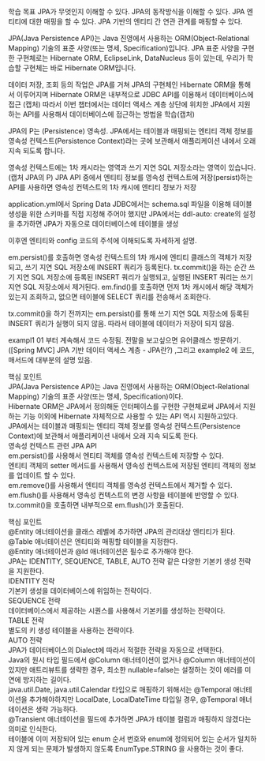 학습 목표
JPA가 무엇인지 이해할 수 있다.
JPA의 동작방식을 이해할 수 있다.
JPA 엔티티에 대한 매핑을 할 수 있다.
JPA 기반의 엔티티 간 연관 관계를 매핑할 수 있다.

JPA(Java Persistence API)는 Java 진영에서 사용하는 ORM(Object-Relational Mapping) 기술의 표준 사양(또는 명세, Specification)입니다.
JPA 표준 사양을 구현한 구현체로는 Hibernate ORM, EclipseLink, DataNucleus 등이 있는데, 우리가 학습할 구현체는 바로 Hibernate ORM입니다.

데이터 저장, 조회 등의 작업은 JPA를 거쳐 JPA의 구현체인 Hibernate ORM을 통해서 이루어지며 Hibernate ORM은 내부적으로 JDBC API를 이용해서 데이터베이스에 접근 (캡처)
따라서 이번 챕터에서는 데이터 액세스 계층 상단에 위치한 JPA에서 지원하는 API를 사용해서 데이터베이스에 접근하는 방법을 학습(캡처)

JPA의 P는 (Persistence) 영속성.
JPA에서는 테이블과 매핑되는 엔티티 객체 정보를 영속성 컨텍스트(Persistence Context)라는 곳에 보관해서 애플리케이션 내에서 오래 지속 되도록 합니다.

영속성 컨텍스트에는 1차 캐시라는 영역과 쓰기 지연 SQL 저장소라는 영역이 있습니다. (캡처 JPA의 P)
JPA API 중에서 엔티티 정보를 영속성 컨텍스트에 저장(persist)하는 API를 사용하면 영속성 컨텍스트의 1차 캐시에 엔티티 정보가 저장

application.yml에서
Spring Data JDBC에서는 schema.sql 파일을 이용해 테이블 생성을 위한 스키마를 직접 지정해 주어야 했지만 JPA에서는 ddl-auto: create의 설정을 추가하면 JPA가 자동으로 데이터베이스에 테이블을 생성

이후엔 엔티티와 config 코드의 주석에 이해되도록 자세하게 설명.

em.persist()를 호출하면 영속성 컨텍스트의 1차 캐시에 엔티티 클래스의 객체가 저장되고, 쓰기 지연 SQL 저장소에 INSERT 쿼리가 등록된다.
tx.commit()을 하는 순간 쓰기 지연 SQL 저장소에 등록된 INSERT 쿼리가 실행되고, 실행된 INSERT 쿼리는 쓰기 지연 SQL 저장소에서 제거된다.
em.find()를 호출하면 먼저 1차 캐시에서 해당 객체가 있는지 조회하고, 없으면 테이블에 SELECT 쿼리를 전송해서 조회한다.

tx.commit()을 하기 전까지는 em.persist()를 통해 쓰기 지연 SQL 저장소에 등록된 INSERT 쿼리가 실행이 되지 않음.
따라서 테이블에 데이터가 저장이 되지 않음.

exampl1 01 부터 계속해서 코드 수정됨. 전말을 보고싶으면 유어클래스 방문하기. ([Spring MVC] JPA 기반 데이터 액세스 계층 - JPA란?) ,그리고 example2 에 코드, 매서드에 대부분의 설명 있음.

핵심 포인트  
JPA(Java Persistence API)는 Java 진영에서 사용하는 ORM(Object-Relational Mapping) 기술의 표준 사양(또는 명세, Specification)이다.  
Hibernate ORM은 JPA에서 정의해둔 인터페이스를 구현한 구현체로써 JPA에서 지원하는 기능 이외에 Hibernate 자체적으로 사용할 수 있는 API 역시 지원하고있다.  
JPA에서는 테이블과 매핑되는 엔티티 객체 정보를 영속성 컨텍스트(Persistence Context)에 보관해서 애플리케이션 내에서 오래 지속 되도록 한다.  
영속성 컨텍스트 관련 JPA API  
em.persist()를 사용해서 엔티티 객체를 영속성 컨텍스트에 저장할 수 있다.  
엔티티 객체의 setter 메서드를 사용해서 영속성 컨텍스트에 저장된 엔티티 객체의 정보를 업데이트 할 수 있다.  
em.remove()를 사용해서 엔티티 객체를 영속성 컨텍스트에서 제거할 수 있다.  
em.flush()를 사용해서 영속성 컨텍스트의 변경 사항을 테이블에 반영할 수 있다.  
tx.commit()을 호출하면 내부적으로 em.flush()가 호출된다. 


핵심 포인트  
@Entity 애너테이션을 클래스 레벨에 추가하면 JPA의 관리대상 엔티티가 된다.  
@Table 애너테이션은 엔티티와 매핑할 테이블을 지정한다.  
@Entity 애너테이션과 @Id 애너테이션은 필수로 추가해야 한다.  
JPA는 IDENTITY, SEQUENCE, TABLE, AUTO 전략 같은 다양한 기본키 생성 전략을 지원한다.  
IDENTITY 전략  
기본키 생성을 데이터베이스에 위임하는 전략이다.  
SEQUENCE 전략  
데이터베이스에서 제공하는 시퀀스를 사용해서 기본키를 생성하는 전략이다.  
TABLE 전략  
별도의 키 생성 테이블을 사용하는 전략이다.  
AUTO 전략  
JPA가 데이터베이스의 Dialect에 따라서 적절한 전략을 자동으로 선택한다.  
Java의 원시 타입 필드에서 @Column 애너테이션이 없거나 @Column 애너테이션이 있지만 애트리뷰트를 생략한 경우, 최소한 nullable=false는 설정하는 것이 에러를 미연에 방지하는 길이다.  
java.util.Date, java.util.Calendar 타입으로 매핑하기 위해서는 @Temporal 애너테이션을 추가해야하지만 LocalDate, LocalDateTime 타입일 경우, @Temporal 애너테이션은 생략 가능하다.  
@Transient 애너테이션을 필드에 추가하면 JPA가 테이블 컬럼과 매핑하지 않겠다는 의미로 인식한다.  
테이블에 이미 저장되어 있는 enum 순서 번호와 enum에 정의되어 있는 순서가 일치하지 않게 되는 문제가 발생하지 않도록 EnumType.STRING 을 사용하는 것이 좋다.  
  
